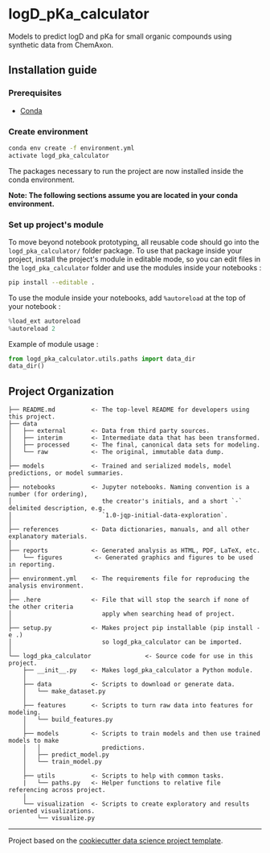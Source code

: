 # logD_pKa_calculator

Models to predict logD and pKa for small organic compounds using synthetic data from ChemAxon.
  
## Installation guide

### Prerequisites

- [Conda](https://docs.conda.io/projects/conda/en/latest/user-guide/install/download.html)

### Create environment

```bash
conda env create -f environment.yml
activate logd_pka_calculator
```

The packages necessary to run the project are now installed inside the conda environment.

**Note: The following sections assume you are located in your conda environment.**

### Set up project's module

To move beyond notebook prototyping, all reusable code should go into the `logd_pka_calculator/` folder package. To use that package inside your project, install the project's module in editable mode, so you can edit files in the `logd_pka_calculator` folder and use the modules inside your notebooks :

```bash
pip install --editable .
```

To use the module inside your notebooks, add `%autoreload` at the top of your notebook :

```python
%load_ext autoreload
%autoreload 2
```

Example of module usage :

```python
from logd_pka_calculator.utils.paths import data_dir
data_dir()
```

## Project Organization

    ├── README.md          <- The top-level README for developers using this project.
    ├── data
    │   ├── external       <- Data from third party sources.
    │   ├── interim        <- Intermediate data that has been transformed.
    │   ├── processed      <- The final, canonical data sets for modeling.
    │   └── raw            <- The original, immutable data dump.
    │
    ├── models             <- Trained and serialized models, model predictions, or model summaries.
    │
    ├── notebooks          <- Jupyter notebooks. Naming convention is a number (for ordering),
    │                         the creator's initials, and a short `-` delimited description, e.g.
    │                         `1.0-jqp-initial-data-exploration`.
    │
    ├── references         <- Data dictionaries, manuals, and all other explanatory materials.
    │
    ├── reports            <- Generated analysis as HTML, PDF, LaTeX, etc.
    │   └── figures         <- Generated graphics and figures to be used in reporting.
    │
    ├── environment.yml    <- The requirements file for reproducing the analysis environment.
    │
    ├── .here              <- File that will stop the search if none of the other criteria
    │                         apply when searching head of project.
    │
    ├── setup.py           <- Makes project pip installable (pip install -e .)
    │                         so logd_pka_calculator can be imported.
    │
    └── logd_pka_calculator               <- Source code for use in this project.
        ├── __init__.py    <- Makes logd_pka_calculator a Python module.
        │
        ├── data           <- Scripts to download or generate data.
        │   └── make_dataset.py
        │
        ├── features       <- Scripts to turn raw data into features for modeling.
        │   └── build_features.py
        │
        ├── models         <- Scripts to train models and then use trained models to make
        │   │                 predictions.
        │   ├── predict_model.py
        │   └── train_model.py
        │
        ├── utils          <- Scripts to help with common tasks.
        |   └── paths.py   <- Helper functions to relative file referencing across project.
        │
        └── visualization  <- Scripts to create exploratory and results oriented visualizations.
            └── visualize.py

---

Project based on the [cookiecutter data science project template](https://gitlab.vernalis.com/j.swain/cookie-cutter-data-science).